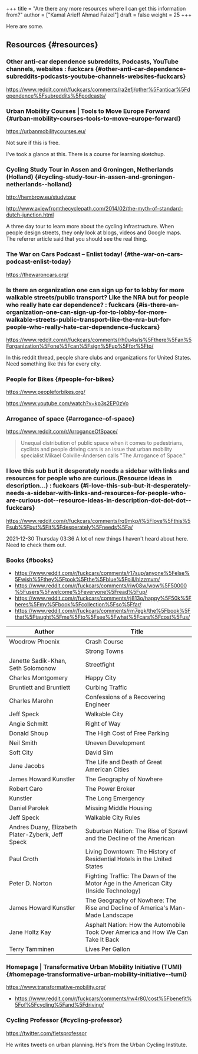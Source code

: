 +++
title = "Are there any more resources where I can get this information from?"
author = ["Kamal Arieff Ahmad Faizel"]
draft = false
weight = 25
+++

Here are some.


## Resources {#resources}


### Other anti-car dependence subreddits, Podcasts, YouTube channels, websites : fuckcars {#other-anti-car-dependence-subreddits-podcasts-youtube-channels-websites-fuckcars}

<https://www.reddit.com/r/fuckcars/comments/ra2efj/other%5Fanticar%5Fdependence%5Fsubreddits%5Fpodcasts/>


### Urban Mobility Courses | Tools to Move Europe Forward {#urban-mobility-courses-tools-to-move-europe-forward}

<https://urbanmobilitycourses.eu/>

Not sure if this is free.

I've took a glance at this. There is a course for learning sketchup.


### Cycling Study Tour in Assen and Groningen, Netherlands (Holland) {#cycling-study-tour-in-assen-and-groningen-netherlands--holland}

<http://hembrow.eu/studytour>

<http://www.aviewfromthecyclepath.com/2014/02/the-myth-of-standard-dutch-junction.html>

A three day tour to learn more about the cycling infrastructure. When people design streets, they only look at blogs, videos and Google maps. The referrer article said that you should see the real thing.


### The War on Cars Podcast – Enlist today! {#the-war-on-cars-podcast-enlist-today}

<https://thewaroncars.org/>


### Is there an organization one can sign up for to lobby for more walkable streets/public transport? Like the NRA but for people who really hate car dependence? : fuckcars {#is-there-an-organization-one-can-sign-up-for-to-lobby-for-more-walkable-streets-public-transport-like-the-nra-but-for-people-who-really-hate-car-dependence-fuckcars}

<https://www.reddit.com/r/fuckcars/comments/rh0u4s/is%5Fthere%5Fan%5Forganization%5Fone%5Fcan%5Fsign%5Fup%5Ffor%5Fto/>

In this reddit thread, people share clubs and organizations for United States. Need something like this for every city.


### People for Bikes {#people-for-bikes}

<https://www.peopleforbikes.org/>

<https://www.youtube.com/watch?v=kp3s2EP0zVo>


### Arrogance of space {#arrogance-of-space}

<https://www.reddit.com/r/ArroganceOfSpace/>

> Unequal distribution of public space when it comes to pedestrians, cyclists and people driving cars is an issue that urban mobility specialist Mikael Colville-Andersen calls "The Arrogance of Space."


### I love this sub but it desperately needs a sidebar with links and resources for people who are curious.(Resource ideas in description...) : fuckcars {#i-love-this-sub-but-it-desperately-needs-a-sidebar-with-links-and-resources-for-people-who-are-curious-dot--resource-ideas-in-description-dot-dot-dot--fuckcars}

<https://www.reddit.com/r/fuckcars/comments/rq9mkp/i%5Flove%5Fthis%5Fsub%5Fbut%5Fit%5Fdesperately%5Fneeds%5Fa/>

2021-12-30 Thursday 03:36 A lot of new things I haven't heard about here. Need to check them out.


### Books {#books}

-   <https://www.reddit.com/r/fuckcars/comments/r17sup/anyone%5Felse%5Fwish%5Fthey%5Ftook%5Fthe%5Fblue%5Fpill/hlzzmvm/>
-   <https://www.reddit.com/r/fuckcars/comments/riw08w/wow%5F50000%5Fusers%5Fwelcome%5Feveryone%5Fread%5Fup/>
-   <https://www.reddit.com/r/fuckcars/comments/rj813o/happy%5F50k%5Fheres%5Fmy%5Fbook%5Fcollection%5Fso%5Ffar/>
-   <https://www.reddit.com/r/fuckcars/comments/rm7egk/the%5Fbook%5Fthat%5Ftaught%5Fme%5Fto%5Fsee%5Fwhat%5Fcars%5Fcost%5Fus/>

| Author                                            | Title                                                                                |
|---------------------------------------------------|--------------------------------------------------------------------------------------|
| Woodrow Phoenix                                   | Crash Course                                                                         |
|                                                   | Strong Towns                                                                         |
| Janette Sadik-Khan, Seth Solomonow                | Streetfight                                                                          |
| Charles Montgomery                                | Happy City                                                                           |
| Bruntlett and Bruntlett                           | Curbing Traffic                                                                      |
| Charles Marohn                                    | Confessions of a Recovering Engineer                                                 |
| Jeff Speck                                        | Walkable City                                                                        |
| Angie Schmitt                                     | Right of Way                                                                         |
| Donald Shoup                                      | The High Cost of Free Parking                                                        |
| Neil Smith                                        | Uneven Development                                                                   |
| Soft City                                         | David Sim                                                                            |
| Jane Jacobs                                       | The Life and Death of Great American Cities                                          |
| James Howard Kunstler                             | The Geography of Nowhere                                                             |
| Robert Caro                                       | The Power Broker                                                                     |
| Kunstler                                          | The Long Emergency                                                                   |
| Daniel Parolek                                    | Missing Middle Housing                                                               |
| Jeff Speck                                        | Walkable City Rules                                                                  |
| Andres Duany, Elizabeth Plater-Zyberk, Jeff Speck | Suburban Nation: The Rise of Sprawl and the Decline of the American                  |
| Paul Groth                                        | Living Downtown: The History of Residential Hotels in the United States              |
| Peter D. Norton                                   | Fighting Traffic: The Dawn of the Motor Age in the American City (Inside Technology) |
| James Howard Kunstler                             | The Geography of Nowhere: The Rise and Decline of America's Man-Made Landscape       |
| Jane Holtz Kay                                    | Asphalt Nation: How the Automobile Took Over America and How We Can Take It Back     |
| Terry Tamminen                                    | Lives Per Gallon                                                                     |


### Homepage | Transformative Urban Mobility Initiative (TUMI) {#homepage-transformative-urban-mobility-initiative--tumi}

<https://www.transformative-mobility.org/>

-   <https://www.reddit.com/r/fuckcars/comments/rw4r80/cost%5Fbenefit%5Fof%5Fcycling%5Fand%5Fdriving/>


### Cycling Professor {#cycling-professor}

<https://twitter.com/fietsprofessor>

He writes tweets on urban planning. He's from the Urban Cycling Institute.
